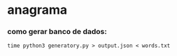 # anagrama

### como gerar banco de dados: ###
```SHELL
time python3 generatory.py > output.json < words.txt
```